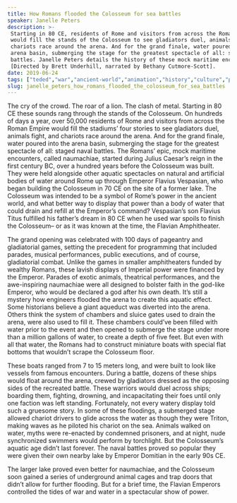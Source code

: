 ```yaml
---
title: How Romans flooded the Colosseum for sea battles
speaker: Janelle Peters
description: >-
 Starting in 80 CE, residents of Rome and visitors from across the Roman Empire
 would fill the stands of the Colosseum to see gladiators duel, animals fight and
 chariots race around the arena. And for the grand finale, water poured into the
 arena basin, submerging the stage for the greatest spectacle of all: staged naval
 battles. Janelle Peters details the history of these mock maritime encounters.
 [Directed by Brett Underhill, narrated by Bethany Cutmore-Scott].
date: 2019-06-24
tags: ["teded","war","ancient-world","animation","history","culture","public-spaces","world-cultures","sports","government"]
slug: janelle_peters_how_romans_flooded_the_colosseum_for_sea_battles
---
```


The cry of the crowd. The roar of a lion. The clash of metal. Starting in 80 CE these
sounds rang through the stands of the Colosseum. On hundreds of days a year, over 50,000
residents of Rome and visitors from across the Roman Empire would fill the stadiums’ four
stories to see gladiators duel, animals fight, and chariots race around the arena. And
for the grand finale, water poured into the arena basin, submerging the stage for the 
greatest spectacle of all: staged naval battles. The Romans’ epic, mock maritime 
encounters, called naumachiae, started during Julius Caesar’s reign in the first century
BC, over a hundred years before the Colosseum was built. They were held alongside other 
aquatic spectacles on natural and artificial bodies of water around Rome up through
Emperor Flavius Vespasian, who began building the Colosseum in 70 CE on the site of a
former lake. The Colosseum was intended to be a symbol of Rome’s power in the ancient
world, and what better way to display that power than a body of water that could drain 
and refill at the Emperor’s command? Vespasian’s son Flavius Titus fulfilled his father’s
dream in 80 CE when he used war spoils to finish the Colosseum– or as it was known at the
time, the Flavian Amphitheater.

The grand opening was celebrated with 100 days of pageantry and gladiatorial games,
setting the precedent for programming that included parades, musical performances, public
executions, and of course, gladiatorial combat. Unlike the games in smaller amphitheaters
 funded by wealthy Romans, these lavish displays of Imperial power were financed by the
Emperor. Parades of exotic animals, theatrical performances, and the awe-inspiring
naumachiae were all designed to bolster faith in the god-like Emperor, who would be
declared a god after his own death. It’s still a mystery how engineers flooded the arena
to create this aquatic effect. Some historians believe a giant aqueduct was diverted into
the arena. Others think the system of chambers and sluice gates used to drain the arena,
were also used to fill it. These chambers could’ve been filled with water prior to the
event and then opened to submerge the stage under more than a million gallons of water,
to create a depth of five feet. But even with all that water, the Romans had to construct
miniature boats with special flat bottoms that wouldn’t scrape the Colosseum
floor.

These boats ranged from 7 to 15 meters long, and were built to look like vessels from
famous encounters. During a battle, dozens of these ships would float around the arena,
crewed by gladiators dressed as the opposing sides of the recreated battle. These
warriors would duel across ships; boarding them, fighting, drowning, and incapacitating
their foes until only one faction was left standing. Fortunately, not every watery display 
told such a gruesome story. In some of these floodings, a submerged stage allowed chariot 
drivers to glide across the water as though they were Triton, making waves as he piloted
his chariot on the sea. Animals walked on water, myths were re-enacted by condemned
prisoners, and at night, nude synchronized swimmers would perform by torchlight. But the
Colosseum’s aquatic age didn’t last forever. The naval battles proved so popular they 
were given their own nearby lake by Emperor Domitian in the early 90s CE.

The larger lake proved even better for naumachiae, and the Colosseum soon gained a series
 of underground animal cages and trap doors that didn’t allow for further flooding. But
for a brief time, the Flavian Emperors controlled the tides of war and water in a
spectacular show of power.

<!--
ad_duration=0
event="TED-Ed"
external_start_time=0
intro_duration=0
is_subtitle_required="False"
is_talk_featured="False"
language="en"
language_swap="False"
native_language="en"
number_of_related_talks=6
number_of_speakers=1
number_of_subtitled_videos=0
number_of_tags=10
number_of_talk_download_languages=21
number_of_talk_more_resources=0
number_of_talk_recommendations=0
number_of_talks_take_actions=0
post_ad_duration=0
published_timestamp="2019-06-24 18:31:27"
recording_date="2019-06-24"
speaker_is_published=0
speaker_name="Janelle Peters"
talk_name="How Romans flooded the Colosseum for sea battles"
talks_tags=["teded","war","ancient-world","animation","history","culture","public-spaces","world-cultures","sports","government"]
url_photo_talk="https://s3.amazonaws.com/talkstar-photos/uploads/96476bf1-79d7-40a8-92bf-a3530bc0dc70/colosseumnavalbattle_textless.jpg"
url_webpage="https://www.ted.com/talks/janelle_peters_how_romans_flooded_the_colosseum_for_sea_battles"
video_type_name="TED-Ed Original"
-->